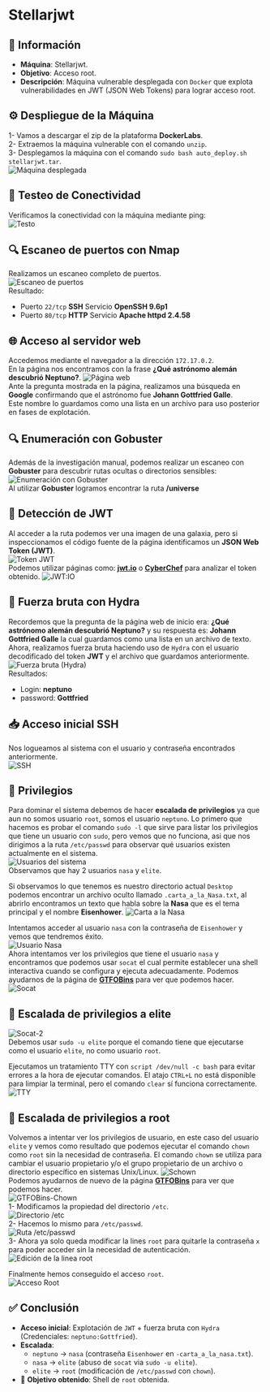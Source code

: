 # Stellarjwt

## 📄 Información
- **Máquina**: Stellarjwt.
- **Objetivo**: Acceso root.
- **Descripción**: Máquina vulnerable desplegada con `Docker` que explota vulnerabilidades en JWT (JSON Web Tokens) para lograr acceso root.

## ⚙️ Despliegue de la Máquina
1- Vamos a descargar el zip de la plataforma **DockerLabs**.  
2- Extraemos la máquina vulnerable con el comando `unzip`.  
3- Desplegamos la máquina con el comando `sudo bash auto_deploy.sh stellarjwt.tar`.  
![Máquina desplegada](images/Maquina%20desplegada.png)  

## 📶 Testeo de Conectividad
Verificamos la conectividad con la máquina mediante ping:  
![Testo](images/Testeo.png)  

## 🔍 Escaneo de puertos con Nmap
Realizamos un escaneo completo de puertos.  
![Escaneo de puertos](images/Escaneo%20de%20puertos.png)  
Resultado:
- Puerto `22/tcp` **SSH** Servicio **OpenSSH 9.6p1**
- Puerto `80/tcp` **HTTP** Servicio **Apache httpd 2.4.58**

## 🌐 Acceso al servidor web
Accedemos mediante el navegador a la dirección `172.17.0.2`.  
En la página nos encontramos con la frase **¿Qué astrónomo alemán descubrió Neptuno?**.
![Página web](images/Página%20web.png)  
Ante la pregunta mostrada en la página, realizamos una búsqueda en **Google** confirmando que el astrónomo fue **Johann Gottfried Galle**.  
Este nombre lo guardamos como una lista en un archivo para uso posterior en fases de explotación.

## 🔍 Enumeración con Gobuster
Además de la investigación manual, podemos realizar un escaneo con **Gobuster** para descubrir rutas ocultas o directorios sensibles:
![Enumeración con Gobuster](images/Gobuster.png)  
Al utilizar **Gobuster** logramos encontrar la ruta **/universe**

## 🔑 Detección de JWT
Al acceder a la ruta podemos ver una imagen de una galaxia, pero si inspeccionamos el código fuente de la página identificamos un **JSON Web Token (JWT)**.  
![Token JWT](images/Token.png)  
Podemos utilizar páginas como: **[jwt.io](https://jwt.io)** o **[CyberChef](https://gchq.github.io/CyberChef/)** para analizar el token obtenido.
![JWT:IO](images/JWT.png)  

## 🧠 Fuerza bruta con Hydra
Recordemos que la pregunta de la página web de inicio era: **¿Qué astrónomo alemán descubrió Neptuno?** y su respuesta es: **Johann Gottfried Galle** la cual guardamos como una lista en un archivo de texto.  
Ahora, realizamos fuerza bruta haciendo uso de `Hydra` con el usuario decodificado del token **JWT** y el archivo que guardamos anteriormente. 
![Fuerza bruta (Hydra)](images/Hydra.png)    
Resultados: 
- Login: **neptuno**
- password: **Gottfried**

## 📥 Acceso inicial SSH
Nos logueamos al sistema con el usuario y contraseña encontrados anteriormente.  
![SSH](images/SSH.png)  

## 🔐 Privilegios
Para dominar el sistema debemos de hacer **escalada de privilegios** ya que aun no somos usuario `root`, somos el usuario `neptuno`.
Lo primero que hacemos es probar el comando `sudo -l` que sirve para listar los privilegios que tiene un usuario con `sudo`, pero vemos que no funciona, asi que nos dirigimos a la ruta `/etc/passwd` para observar qué usuarios existen actualmente en el sistema.  
![Usuarios del sistema](images/Usuarios.png)  
Observamos que hay 2 usuarios `nasa` y `elite`.  

Si observamos lo que tenemos es nuestro directorio actual `Desktop` podemos encontrar un archivo oculto llamado `.carta_a_la_Nasa.txt`, al abrirlo encontramos un texto que habla sobre la **Nasa** que es el tema principal y el nombre **Eisenhower**.
![Carta a la Nasa](images/Carta%20a%20la%20nasa.png)   

Intentamos acceder al usuario `nasa` con la contraseña de `Eisenhower` y vemos que tendremos éxito.  
![Usuario Nasa](images/Usuario%20nasa.png)   
Ahora intentamos ver los privilegios que tiene el usuario `nasa` y encontramos que podemos usar `socat` el cual permite establecer una shell interactiva cuando se configura y ejecuta adecuadamente. Podemos ayudarnos de la página de **[GTFOBins](https://gtfobins.github.io/)** para ver que podemos hacer.  
![Socat](images/Socat.png)  

## 🚀 Escalada de privilegios a elite
![Socat-2](images/Socat-2.png)  
Debemos usar `sudo -u elite` porque el comando tiene que ejecutarse como el usuario `elite`, no como usuario `root`.  

Ejecutamos un tratamiento TTY con `script /dev/null -c bash` para evitar errores a la hora de ejecutar comandos. El atajo `CTRL+L` no está disponible para limpiar la terminal, pero el comando `clear` sí funciona correctamente.  
![TTY](images/TTY.png)  

## 👑 Escalada de privilegios a root
Volvemos a intentar ver los privilegios de usuario, en este caso del usuario `elite` y vemos como resultado que podemos ejecutar el comando `chown` como `root` sin la necesidad de contraseña. El comando `chown` se utiliza para cambiar el usuario propietario y/o el grupo propietario de un archivo o directorio específico en sistemas Unix/Linux. 
![Schown](images/Chown.png)  
Podemos ayudarnos de nuevo de la página **[GTFOBins](https://gtfobins.github.io/)** para ver que podemos hacer.  
![GTFOBins-Chown](images/GTFOBins-Chown.png)  
1- Modificamos la propiedad del directorio `/etc`.  
![Directorio /etc](images/Directorio%20etc.png)  
2- Hacemos lo mismo para `/etc/passwd`.  
![Ruta /etc/passwd](images/Passwd.png)  
3- Ahora ya solo queda modificar la lines `root` para quitarle la contraseña  `x` para poder acceder sin la necesidad de autenticación.  
![Edición de la linea root](images/Root.png)  

Finalmente hemos conseguido el acceso `root`.  
![Acceso Root](images/Root-2.png)  

## ✅ Conclusión
- **Acceso inicial**: Explotación de `JWT` + fuerza bruta con `Hydra` (Credenciales: `neptuno:Gottfried`).
- **Escalada**: 
    - `neptuno` → `nasa` (contraseña `Eisenhower` en `-carta_a_la_nasa.txt`). 
    - `nasa` → `elite` (abuso de `socat`  via `sudo -u elite`).
    - `elite` → `root` (modificación de `/etc/passwd` con `chown`).
- 🎯 **Objetivo obtenido**: Shell de `root` obtenida.
